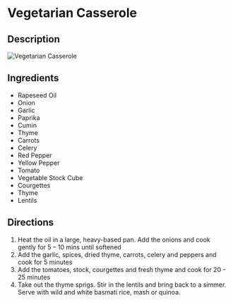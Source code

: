 # Vegetarian Casserole

## Description
![Vegetarian Casserole](https://www.themealdb.com/images/media/meals/vptwyt1511450962.jpg "Vegetarian Casserole")

## Ingredients
- Rapeseed Oil
- Onion
- Garlic
- Paprika
- Cumin
- Thyme
- Carrots
- Celery
- Red Pepper
- Yellow Pepper
- Tomato
- Vegetable Stock Cube
- Courgettes
- Thyme
- Lentils

## Directions
1. Heat the oil in a large, heavy-based pan. Add the onions and cook gently for 5 – 10 mins until softened
2. Add the garlic, spices, dried thyme, carrots, celery and peppers and cook for 5 minutes
3. Add the tomatoes, stock, courgettes and fresh thyme and cook for 20 - 25 minutes
4. Take out the thyme sprigs. Stir in the lentils and bring back to a simmer. Serve with wild and white basmati rice, mash or quinoa.
